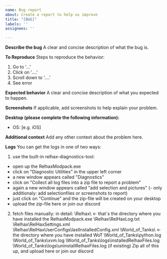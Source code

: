 ```yaml
---
name: Bug report
about: Create a report to help us improve
title: "[BUG]"
labels: ''
assignees: ''

---
```


**Describe the bug**
A clear and concise description of what the bug is.

**To Reproduce**
Steps to reproduce the behavior:
1. Go to '...'
2. Click on '....'
3. Scroll down to '....'
4. See error

**Expected behavior**
A clear and concise description of what you expected to happen.

**Screenshots**
If applicable, add screenshots to help explain your problem.

**Desktop (please complete the following information):**
 - OS: [e.g. iOS]

**Additional context**
Add any other context about the problem here.

**Logs** 
You can get the logs in one of two ways:
1) use the built-in relhax-diagnostics-tool:
- open up the RelhaxModpack.exe
- click on "Diagnostic Utilities" in the upper left corner
- a new window appears called "Diagnostics"
- click on "Collect all log files into a zip file to report a problem"
- again a new window appears called "add selection and pictures"
(- only additionaly: add selectionfiles or screenshots to report)
- just click on "Continue" and the zip-file will be created on your desktop
- upload the zip-file here or join our discord

2) fetch files manually:
in detail:
\Relhax\                           <- that´s the directory where you have installed the RelhaxModpack.exe
\Relhax\RelHaxLog.txt
\Relhax\RelHaxSettings.xml
\Relhax\RelHaxUserConfigs\lastInstalledConfig.xml
\World_of_Tanks\          <- the directory where you have installed WoT
\World_of_Tanks\python.log
\World_of_Tanks\xvm.log
\World_of_Tanks\logs\installedRelhaxFiles.log
\World_of_Tanks\logs\uninstallRelhaxFiles.log  (if existing)
Zip all of this up, and upload here or join our discord
